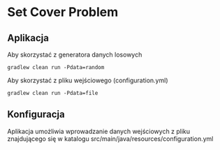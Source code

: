 # Set Cover Problem

## Aplikacja
Aby skorzystać z generatora danych losowych
```
gradlew clean run -Pdata=random
```

Aby skorzystać z pliku wejściowego (configuration.yml)
```
gradlew clean run -Pdata=file
```

## Konfiguracja

Aplikacja umożliwia wprowadzanie danych wejściowych z pliku znajdującego się w katalogu src/main/java/resources/configuration.yml